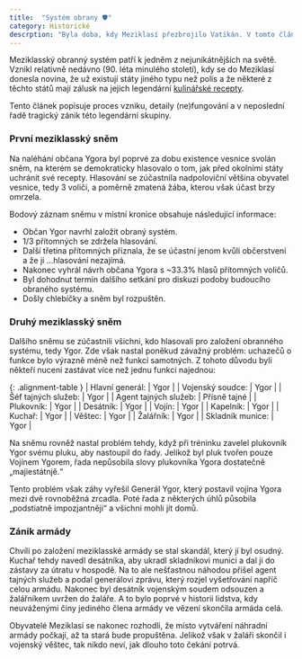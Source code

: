 ```yaml
---
title:  "Systém obrany 🛡️"
category: Historické
descrption: "Byla doba, kdy Meziklasí přezbrojilo Vatikán. V tomto článku se dozvíte jak to doopravdy bylo."
---
```


Meziklasský obranný systém patří k jedněm z nejunikátnějších na světě. Vznikl relativně
nedávno (90. léta minulého století), kdy se do Meziklasí donesla novina, že už existují
státy jiného typu než polis a že některé z těchto států mají zálusk na jejich legendární
[kulinářské recepty](/clanky/#recepty).

Tento článek popisuje proces vzniku, detaily (ne)fungování a v neposlední řadě tragický
zánik této legendární skupiny.

### První meziklasský sněm
Na naléhání občana Ygora byl poprvé za dobu existence vesnice svolán sněm, na kterém se
demokraticky hlasovalo o tom, jak před okolními státy uchránit své recepty. Hlasování se
zúčastnila nadpoloviční většina obyvatel vesnice, tedy 3 voliči, a poměrně zmatená žába,
kterou však účast brzy omrzela. 

Bodový záznam sněmu v místní kronice obsahuje následující informace:
- Občan Ygor navrhl založit obraný systém. 
- 1/3 přítomných se zdržela hlasování.
- Další třetina přítomných přiznala, že se účastní jenom kvůli občerstvení a že ji
...hlasování nezajímá.
- Nakonec vyhrál návrh občana Ygora s ~33.3% hlasů přítomných voličů.
- Byl dohodnut termín dalšího setkání pro diskuzi podoby budoucího obraného systému.
- Došly chlebíčky a sněm byl rozpuštěn.

### Druhý meziklasský sněm
Dalšího sněmu se zúčastnili všichni, kdo hlasovali pro založení obranného systému, tedy
Ygor. Zde však nastal poněkud závažný problém: uchazečů o funkce bylo výrazně méně než
funkcí samotných. Z tohoto důvodu byli někteří nuceni zastávat více než jednu funkci
najednou: 

{: .alignment-table }
| Hlavní generál: | Ygor |
| Vojenský soudce: | Ygor |
| Šéf tajných služeb: | Ygor |
| Agent tajných služeb: | Přísně tajné |
| Plukovník: | Ygor |
| Desátník: | Ygor |
| Vojín: | Ygor |
| Kapelník: | Ygor |
| Kuchař: | Ygor |
| Věštec: | Ygor |
| Žalářník: | Ygor |
| Skladník munice: | Ygor |

Na sněmu rovněž nastal problém tehdy, když při tréninku zavelel plukovník Ygor svému
pluku, aby nastoupil do řady. Jelikož byl pluk tvořen pouze Vojínem Ygorem, řada
nepůsobila slovy plukovníka Ygora dostatečně „majiestátnjě.“

Tento problém však záhy vyřešil Generál Ygor, který postavil vojína Ygora mezi dvě
rovnoběžná zrcadla. Poté řada z některých úhlů působila „podstiatně impozjantněji“
a všichni mohli jít domů. 

### Zánik armády
Chvíli po založení meziklasské armády se stal skandál, který jí byl osudný. Kuchař tehdy
navedl desátníka, aby ukradl skladníkovi munici a dal ji do zástavy za útratu v hospodě.
Na to ale nešťastnou náhodou přišel agent tajných služeb a podal generálovi zprávu,
který rozjel vyšetřování napříč celou armádu. Nakonec byl desátník vojenským soudem
odsouzen a žalářníkem uvržen do žaláře. A to bylo poprvé v historii lidstva, kdy
neuváženými činy jediného člena armády ve vězení skončila armáda celá.

Obyvatelé Meziklasí se nakonec rozhodli, že místo vytváření náhradní armády počkají, až 
ta stará bude propuštěna. Jelikož však v žaláři skončil i vojenský věštec, tak nikdo 
neví, jak dlouho toto čekání potrvá.
